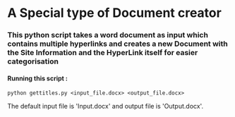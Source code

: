 # A Special type of Document creator
### This python script takes a word document as input which contains multiple hyperlinks and creates a new Document with the Site Information and the HyperLink itself for easier categorisation
#### Running this script :  

``` python gettitles.py <input_file.docx> <output_file.docx> ```
  
The default input file is 'Input.docx' and output file is 'Output.docx'.